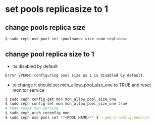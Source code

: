 # set pools replicasize to 1
## change pools replica size 
```bash
$ sudo ceph osd pool set <poolname> size <num-replicas>
```
## change pool replica size to 1
- its disabled by default
```bash
Error EPERM: configuring pool size as 1 is disabled by default.
```
- to change it should set mon_allow_pool_size_one to TRUE and reset monitor service
```bash
$ sudo ceph config get mon mon_allow_pool_size_one
$ sudo ceph config set mon mon_allow_pool_size_one true
# then reset mon service
$ sudo ceph orch reconfig mon
$ sudo ceph osd pool set **<POOL NAME>** 1 --yes-i-really-mean-it
```